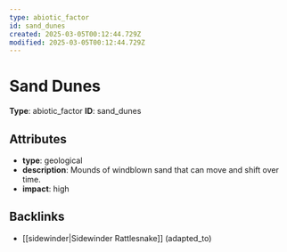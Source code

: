 ```yaml
---
type: abiotic_factor
id: sand_dunes
created: 2025-03-05T00:12:44.729Z
modified: 2025-03-05T00:12:44.729Z
---
```


# Sand Dunes

**Type**: abiotic_factor
**ID**: sand_dunes

## Attributes

- **type**: geological
- **description**: Mounds of windblown sand that can move and shift over time.
- **impact**: high

## Backlinks

- [[sidewinder|Sidewinder Rattlesnake]] (adapted_to)

